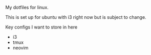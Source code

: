 My dotfiles for linux.

This is set up for ubuntu with i3 right now but is subject to change.

Key configs I want to store in here
- i3
- tmux
- neovim
